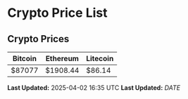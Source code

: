 # Crypto Price List

## Crypto Prices
| Bitcoin | Ethereum | Litecoin |
| ------- | -------- | -------- |
| $87077 | $1908.44 | $86.14 |
**Last Updated:** 2025-04-02 16:35 UTC
**Last Updated:** $DATE$

